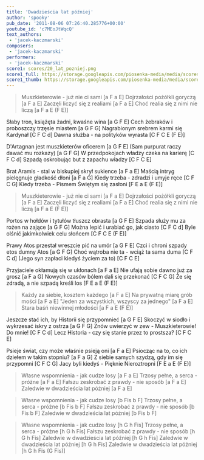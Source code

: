 ```yaml
---
title: 'Dwadzieścia lat później'
author: 'spooky'
pub_date: '2011-08-06 07:26:40.285776+00:00'
youtube_id: 'c7MEoJtWqcQ'
text_authors:
 - 'jacek-kaczmarski'
composers:
 - 'jacek-kaczmarski'
performers:
 - 'jacek-kaczmarski'
score1: scores/20_lat_pozniej.png
score1_full: https://storage.googleapis.com/piosenka-media/media/scores/20_lat_pozniej.png
score1_thumb: https://storage.googleapis.com/piosenka-media/media/scores/20_lat_pozniej.png.180x0_q85_upscale.jpg
---
```


>Muszkieterowie - już nie ci sami [a F a E]
>Dojrzałości pożółkli goryczą [a F a E]
>Zaczęli liczyć się z realiami [a F a E]
>Choć realia się z nimi nie liczą [a F a E (F E)]

Słaby tron, książęta żadni, kwaśne wina [a G F E]
Cech żebraków i proboszczy trzęsie miastem [a G F G]
Nagrabionym srebrem karmi się Kardynał [C F C d]
Dawna służba - na polityków wyrasta [C F C E (F E)]

D'Artagnan jest muszkieterów oficerem [a G F E]
(Sam purpurat raczy dawać mu rozkazy) [a G F G]
W przedpokojach władzy czeka na karierę [C F C d]
Szpadą oskrobując but z zapachu władzy [C F C E]

Brat Aramis - stal w biskupiej skrył sukience [a F a E]
Maścią intryg pielęgnuje gładkość dłoni [a F a G]
Kiedy trzeba - zdradzi i umyje ręce [C F C G]
Kiedy trzeba - Pismem Świętym się zasłoni [F E a E (F E)]

>Muszkieterowie - już nie ci sami [a F a E]
>Dojrzałości pożółkli goryczą [a F a E]
>Zaczęli liczyć się z realiami [a F a E]
>Choć realia się z nimi nie liczą [a F a E (F E)]

Portos w hołdów i tytułów tłuszcz obrasta [a G F E]
Szpada służy mu za rożen na zające [a G F G]
Można lepić i urabiać go, jak ciasto [C F C d]
Byle olśnić jakimkolwiek celu słońcem [C F C E (F E)]

Prawy Atos przestał wreszcie pić na umór [a G F E]
Czci i chroni szpady etos dumny Atos [a G F G]
Choć wątroba nie ta - wciąż ta sama duma [C F C d]
(Jego syn zapłaci kiedyś życiem za to) [C F C E]

Przyjaciele okłamują się w ukłonach [a F a E]
Nie ufają sobie dawno już za grosz [a F a G]
Nowych czasów bólem dali się przekonać [C F C G]
Że się zdradą, a nie szpadą kreśli los [F E a E (F E)]

>Każdy za siebie, kosztem każdego  [a F a E]
>Na prywatną miarę grób mości  [a F a E]
>"Jeden za wszystkich, wszyscy za jednego" [a F a E]
>Stara baśń niewinnej młodości [a F a E (F E)]

Jeszcze stać ich, by Historii się przypomnieć [a G F E]
Skoczyć w siodło i wykrzesać iskry z ostrza [a G F G]
Znów uwierzyć w zew - Muszkieterowie! Do mnie! [C F C d]
Lecz Historia - czy się stanie przez to prostsza? [C F C E]

Psieje świat, czy może właśnie psieją oni [a F a E]
Psiocząc na to, co ich dziełem w takim stopniu? [a F a G]
Z siebie samych szydzą, gdy im się przypomni [C F C G]
Jacy byli kiedyś - Pięknie Nieroztropni [F E a E (F E)]

>Własne wspomnienia - jak cudze losy [a F a E]
>Trzosy pełne, a serca - próżne [a F a E]
>Fałszu zeskrobać z prawdy - nie sposób [a F a E]
>Zaledwie w dwadzieścia lat później [a F a E]

>Własne wspomnienia - jak cudze losy [b Fis b F]
>Trzosy pełne, a serca - próżne [b Fis b F]
>Fałszu zeskrobać z prawdy - nie sposób [b Fis b F]
>Zaledwie w dwadzieścia lat później [b Fis b F]

>Własne wspomnienia - jak cudze losy [h G h Fis]
>Trzosy pełne, a serca - próżne [h G h Fis]
>Fałszu zeskrobać z prawdy - nie sposób [h G h Fis]
>Zaledwie w dwadzieścia lat później [h G h Fis]
>Zaledwie w dwadzieścia lat później [h G h Fis]
>Zaledwie w dwadzieścia lat później [h G h Fis (G Fis)]